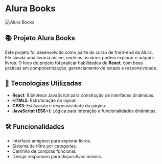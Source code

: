 # Alura Books

![Alura Books](./assets/images/alura-books-banner.png)

## 📚 Projeto Alura Books

Este projeto foi desenvolvido como parte do curso de front-end da Alura. Ele simula uma livraria online, onde os usuários podem explorar e adquirir livros. O foco do projeto foi praticar habilidades de **React**, com boas práticas em componentização, gerenciamento de estado e responsividade.

## 🚀 Tecnologias Utilizadas

- **React**: Biblioteca JavaScript para construção de interfaces dinâmicas.
- **HTML5**: Estruturação do layout.
- **CSS3**: Estilização e responsividade da página.
- **JavaScript (ES6+)**: Lógica para interação e funcionalidades dinâmicas.

## 🛠 Funcionalidades

- Interface amigável para explorar livros.
- Sistema de filtro por categorias.
- Carrinho de compras funcional.
- Design responsivo para dispositivos móveis.
